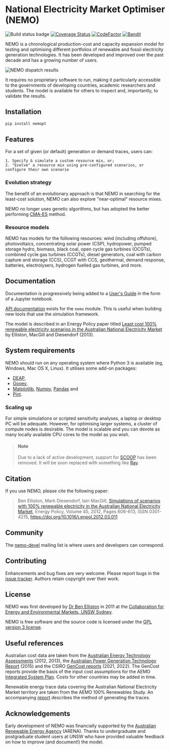 # National Electricity Market Optimiser (NEMO)

![Build status
badge](https://github.com/bje-/NEMO/actions/workflows/buildtest.yml/badge.svg)
[![Coverage
Status](https://coveralls.io/repos/github/bje-/NEMO/badge.svg?branch=master)](https://coveralls.io/github/bje-/NEMO?branch=master)
[![CodeFactor](https://www.codefactor.io/repository/github/bje-/nemo/badge)](https://www.codefactor.io/repository/github/bje-/nemo)
[![Bandit](https://img.shields.io/badge/security-bandit-yellow.svg)](https://github.com/PyCQA/bandit)

NEMO is a chronological production-cost and capacity expansion model for testing and optimising different portfolios of renewable and fossil electricity generation technologies. It has been developed and improved over the past decade and has a growing number of users.

![NEMO dispatch results](http://nemo.ozlabs.org/theworks.png)

It requires no proprietary software to run, making it particularly accessible to the governments of developing countries, academic researchers and students. The model is available for others to inspect and, importantly, to validate the results.

## Installation

```bash
pip install nemopt
```
## Features

For a set of given (or default) generation or demand traces, users can:

	1. Specify & simulate a custom resource mix, or;
	2. "Evolve" a resource mix using pre-configured scenarios, or configure their own scenario
    
### Evolution strategy

The benefit of an evolutionary approach is that NEMO in searching for the least-cost solution, NEMO can also explore "near-optimal" resource mixes.

NEMO no longer uses genetic algorithms, but has adopted the better performing [CMA-ES](https://en.wikipedia.org/wiki/CMA-ES) method.

### Resource models

NEMO has models for the following resources: wind (including offshore), photovoltaics, concentrating solar power (CSP), hydropower, pumped storage hydro, biomass, black coal, open cycle gas turbines (OCGTs), combined cycle gas turbines (CCGTs), diesel generators, coal with carbon capture and storage (CCS), CCGT with CCS, geothermal, demand response, batteries, electrolysers, hydrogen fuelled gas turbines, and more.

## Documentation

Documentation is progressively being added to a [User's Guide](https://nbviewer.org/urls/nemo.ozlabs.org/guide.ipynb?flush_cache=1) in the form of a Jupyter notebook.

[API documentation](http://nemo.ozlabs.org/pdoc/index.html) exists for the `nemo` module. This is useful when building new tools that use the simulation framework.

The model is described in an Energy Policy paper titled [Least cost 100%
renewable electricity scenarios in the Australian National Electricity
Market](http://ceem.unsw.edu.au/sites/default/files/documents/LeastCostElectricityScenariosInPress2013.pdf) by Elliston, MacGill and Diesendorf (2013). 

## System requirements

NEMO should run on any operating system where Python 3 is available (eg, Windows, Mac OS X, Linux). It utilises some add-on packages:

  - [DEAP](https://deap.readthedocs.io/en/master/),
  - [Gooey](https://pypi.org/project/Gooey/),
  - [Matplotlib](http://matplotlib.org/), [Numpy](http://www.numpy.org/), [Pandas](http://pandas.pydata.org/) and
  - [Pint](https://pint.readthedocs.io).

### Scaling up

For simple simulations or scripted sensitivity analyses, a laptop or desktop PC will be adequate. However, for optimising larger systems, a cluster of compute nodes is desirable. The model is scalable and you can devote as many locally available CPU cores to the model as you wish. 

> #### Note
> 
> Due to a lack of active development, support for [SCOOP](https://pypi.python.org/pypi/scoop) has been removed. It will be soon replaced with something like [Ray](https://ray.io/).

## Citation

If you use NEMO, please cite the following paper:

> Ben Elliston, Mark Diesendorf, Iain MacGill,
> [Simulations of scenarios with 100% renewable electricity in the Australian National Electricity Market](https://www.sciencedirect.com/science/article/pii/S0301421512002169?via=ihub#s0010),
> Energy Policy,
> Volume 45,
> 2012,
> Pages 606-613,
> ISSN 0301-4215,
> https://doi.org/10.1016/j.enpol.2012.03.011

## Community

The [nemo-devel](https://lists.ozlabs.org/listinfo/nemo-devel) mailing
list is where users and developers can correspond.

## Contributing

Enhancements and bug fixes are very welcome. Please report bugs in the
[issue tracker](https://github.com/bje-/NEMO/issues). Authors retain
copyright over their work.

## License

NEMO was first developed by [Dr Ben Elliston](https://www.ceem.unsw.edu.au/staff/ben-elliston) in 2011 at the [Collaboration for Energy and Environmental Markets, UNSW Sydney](https://www.ceem.unsw.edu.au/).

NEMO is free software and the source code is licensed under the [GPL version 3 license](COPYING).

## Useful references

Australian cost data are taken from the [Australian Energy Technology
Assessments](https://www.industry.gov.au/Office-of-the-Chief-Economist/Publications/Pages/Australian-energy-technology-assessments.aspx)
(2012, 2013), the [Australian Power Generation Technology
Report](http://www.co2crc.com.au/publication-category/reports/) (2015)
and the CSIRO [GenCost
reports](https://data.csiro.au/collections/collection/CIcsiro:44228)
(2021, 2022). The GenCost reports provide the basis of the input cost
assumptions for the AEMO [Integrated System
Plan](https://aemo.com.au/en/energy-systems/major-publications/integrated-system-plan-isp).
Costs for other countries may be added in time.

Renewable energy trace data covering the Australian National Electricity
Market territory are taken from the AEMO 100% Renewables Study. An
accompanying
[report](http://content.webarchive.nla.gov.au/gov/wayback/20140211194248/http://www.climatechange.gov.au/sites/climatechange/files/files/reducing-carbon/APPENDIX3-ROAM-report-wind-solar-modelling.pdf)
describes the method of generating the traces.

## Acknowledgements

Early development of NEMO was financially supported by the [Australian
Renewable Energy Agency](http://www.arena.gov.au/) (ARENA). Thanks to
undergraduate and postgraduate student users at UNSW who have provided
valuable feedback on how to improve (and document!) the model.
